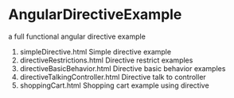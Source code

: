 # AngularDirectiveExample
a full functional angular directive example

1. simpleDirective.html	           Simple directive example
2. directiveRestrictions.html	   Directive restrict examples
3. directiveBasicBehavior.html	   Directive basic behavior examples
4. directiveTalkingController.html Directive talk to controller
5. shoppingCart.html	           Shopping cart example using directive


